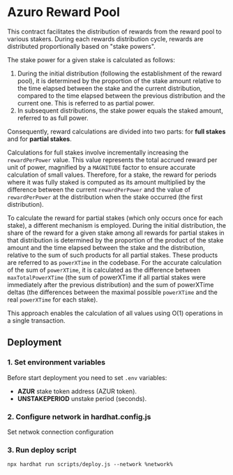 #  Azuro Reward Pool

This contract facilitates the distribution of rewards from the reward pool to various stakers. 
During each rewards distribution cycle, rewards are distributed proportionally based on "stake powers".

The stake power for a given stake is calculated as follows:
1. During the initial distribution (following the establishment of the reward pool), it is determined by the proportion of the stake amount relative to the time elapsed between the stake and the current distribution, compared to the time elapsed between the previous distribution and the current one. This is referred to as partial power.
2. In subsequent distributions, the stake power equals the staked amount, referred to as full power.

Consequently, reward calculations are divided into two parts: for **full stakes** and for **partial stakes**.

Calculations for full stakes involve incrementally increasing the `rewardPerPower` value. This value represents the total accrued reward per unit of power, magnified by a `MAGNITUDE` factor to ensure accurate calculation of small values. Therefore, for a stake, the reward for periods where it was fully staked is computed as its amount multiplied by the difference between the current `rewardPerPower` and the value of `rewardPerPower` at the distribution when the stake occurred (the first distribution).

To calculate the reward for partial stakes (which only occurs once for each stake), a different mechanism is employed. During the initial distribution, the share of the reward for a given stake among all rewards for partial stakes in that distribution is determined by the proportion of the product of the stake amount and the time elapsed between the stake and the distribution, relative to the sum of such products for all partial stakes. These products are referred to as `powerXTime` in the codebase.
For the accurate calculation of the sum of `powerXTime`, it is calculated as the difference between `maxTotalPowerXTime` (the sum of powerXTime if all partial stakes were immediately after the previous distribution) and the sum of powerXTime deltas (the differences between the maximal possible `powerXTime` and the real `powerXTime` for each stake).  

This approach enables the calculation of all values using O(1) operations in a single transaction.

## Deployment

### 1. Set environment variables

Before start deployment you need to set `.env` variables:
- **AZUR** stake token address (AZUR token).
- **UNSTAKEPERIOD** unstake period (seconds).


### 2. Configure network in hardhat.config.js
Set netwok connection configuration

### 3. Run deploy script

```
npx hardhat run scripts/deploy.js --network %network%
```